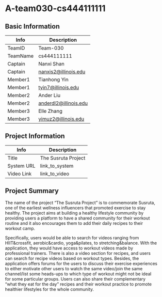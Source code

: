 # A-team030-cs444111111

## Basic Information

| Info     | Description           |
| -------- | --------------------- |
| TeamID   | Team-030              |
| TeamName | cs444111111           |
| Captain  | Nanxi Shan                      |
| Captain  | nanxis2@illinois.edu  |
| Member1  | Tianhong Yin                      |
| Member1  | tyin7@illinois.edu    |
| Member2  | Ander Liu                      |
| Member2  | anderdl2@illinois.edu |
| Member3  | Elle Zhang                      |
| Member3  | yimuz2@illinois.edu   |

## Project Information

|   Info      |        Description     |
| ----------- | ---------------------- |
|  Title      |   The Susruta Project  |
| System URL  |      link_to_system    |
| Video Link  |      link_to_video     |

## Project Summary

The name of the project “The Susruta Project” is to commemorate Susruta, one of the earliest wellness influencers that promoted exercise to stay healthy. The project aims at building a healthy lifestyle community by providing users a platform to have a shared community for their workout routine and it also encourages them to add their daily recipes to their workout camp. 

Specifically, users would be able to search for videos ranging from HIIT&crossfit, aerobic&cardio, yoga&pilates, to stretching&balance. With the application, they would have access to workout videos made by professional trainers. There is also a video section for recipes, and users can search for recipe videos based on workout types. Besides, the application offers forums for the users to discuss their exercise experiences to either motivate other users to watch the same video/join the same channel/list some heads-ups to which type of workout might not be ideal for some particular groups. Users can also share their complementary “what they eat for the day” recipes and their workout practice to promote healthier lifestyles for the whole community.
